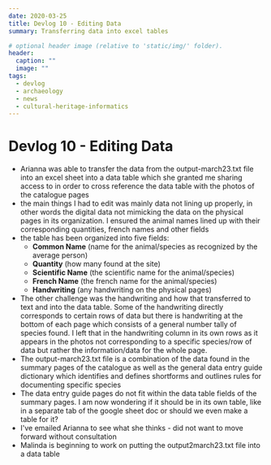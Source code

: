 ```yaml
---
date: 2020-03-25
title: Devlog 10 - Editing Data
summary: Transferring data into excel tables

# optional header image (relative to 'static/img/' folder).
header:
  caption: ""
  image: ""
tags:
  - devlog
  - archaeology
  - news
  - cultural-heritage-informatics
---
```


# Devlog 10 - Editing Data
* Arianna was able to transfer the data from the output-march23.txt file into an excel sheet into a data table which she granted me sharing access to in order to cross reference the data table with the photos of the catalogue pages
* the main things I had to edit was mainly data not lining up properly, in other words the digital data not mimicking the data on the physical pages in its organization. I ensured the animal names lined up with their corresponding quantities, french names and other fields
* the table has been organized into five fields:
  * **Common Name** (name for the animal/species as recognized by the average person)
  * **Quantity** (how many found at the site)
  * **Scientific Name** (the scientific name for the animal/species)
  * **French Name** (the french name for the animal/species)
  * **Handwriting** (any handwriting on the physical pages)
* The other challenge was the handwriting and how that transferred to text and into the data table. Some of the handwriting directly corresponds to certain rows of data but there is handwriting at the bottom of each page which consists of a general number tally of species found. I left that in the handwriting column in its own rows as it appears in the photos not corresponding to a specific species/row of data but rather the information/data for the whole page.
* The output-march23.txt file is a combination of the data found in the summary pages of the catalogue as well as the general data entry guide dictionary which identifies and defines shortforms and outlines rules for documenting specific species
* The data entry guide pages do not fit within the data table fields of the summary pages. I am now wondering if it should be in its own table, like in a separate tab of the google sheet doc or should we even make a table for it? 
* I've emailed Arianna to see what she thinks - did not want to move forward without consultation 
* Malinda is beginning to work on putting the output2march23.txt file into a data table
